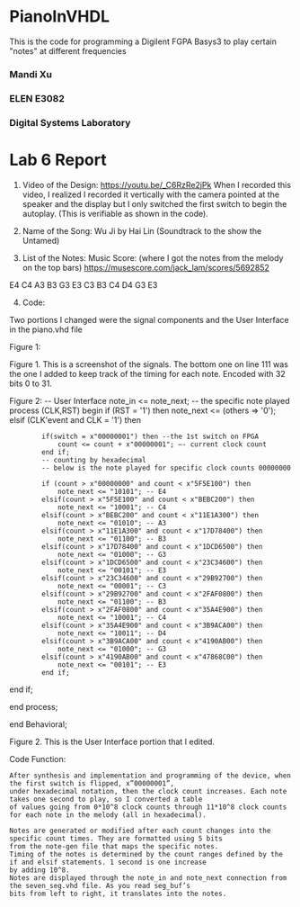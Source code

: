 # PianoInVHDL
This is the code for programming a Digilent FGPA Basys3 to play certain "notes" at different frequencies 

### Mandi Xu 
### ELEN E3082
### Digital Systems Laboratory 

# Lab 6 Report 

1) Video of the Design: 
https://youtu.be/_C6RzRe2jPk 
When I recorded this video, I realized I recorded it vertically with the camera pointed at the speaker and the display but I only switched the first switch to begin the autoplay. (This is verifiable as shown in the code).  

2) Name of the Song: 
Wu Ji by Hai Lin (Soundtrack to the show the Untamed) 

3) List of the Notes: 
Music Score: (where I got the notes from the melody on the top bars) 
https://musescore.com/jack_lam/scores/5692852

E4 
C4 
A3
B3
G3 
E3
C3
B3
C4
D4
G3
E3



4) Code: 

Two portions I changed were the signal components and the User Interface in the piano.vhd file 

Figure 1: 

Figure 1. This is a screenshot of the signals. The bottom one on line 111 was the one I added to keep track of the timing for each note. Encoded with 32 bits 0 to 31. 

Figure 2: 
    -- User Interface
    note_in <= note_next; -- the specific note played 
    process (CLK,RST) begin
        if (RST = '1') then
            note_next <= (others => '0');
        elsif (CLK'event and CLK = '1') then 
        
            if(switch = x"00000001") then --the 1st switch on FPGA  
                count <= count + x"00000001"; –- current clock count
            end if;
            -- counting by hexadecimal
            -- below is the note played for specific clock counts 00000000

            if (count > x"00000000" and count < x"5F5E100") then 
                note_next <= "10101"; -- E4
            elsif(count > x"5F5E100" and count < x"BEBC200") then
                note_next <= "10001"; -- C4
            elsif(count > x"BEBC200" and count < x"11E1A300") then 
                note_next <= "01010"; -- A3
            elsif(count > x"11E1A300" and count < x"17D78400") then 
                note_next <= "01100"; -- B3
            elsif(count > x"17D78400" and count < x"1DCD6500") then 
                note_next <= "01000"; -- G3
            elsif(count > x"1DCD6500" and count < x"23C34600") then 
                note_next <= "00101"; -- E3 
            elsif(count > x"23C34600" and count < x"29B92700") then 
                note_next <= "00001"; -- C3 
            elsif(count > x"29B92700" and count < x"2FAF0800") then 
                note_next <= "01100"; -- B3
            elsif(count > x"2FAF0800" and count < x"35A4E900") then 
                note_next <= "10001"; -- C4 
            elsif(count > x"35A4E900" and count < x"3B9ACA00") then 
                note_next <= "10011"; -- D4
            elsif(count > x"3B9ACA00" and count < x"4190AB00") then 
                note_next <= "01000"; -- G3
            elsif(count > x"4190AB00" and count < x"47868C00") then 
                note_next <= "00101"; -- E3 
            end if;
end if;

end process; 

end Behavioral; 

Figure 2. This is the User Interface portion that I edited. 

Code Function: 

	After synthesis and implementation and programming of the device, when the first switch is flipped, x”00000001”, 
	under hexadecimal notation, then the clock count increases. Each note takes one second to play, so I converted a table
	of values going from 0*10^8 clock counts through 11*10^8 clock counts for each note in the melody (all in hexadecimal). 

	Notes are generated or modified after each count changes into the specific count times. They are formatted using 5 bits
	from the note-gen file that maps the specific notes.
	Timing of the notes is determined by the count ranges defined by the if and elsif statements. 1 second is one increase
	by adding 10^8. 
	Notes are displayed through the note_in and note_next connection from the seven_seg.vhd file. As you read seg_buf’s
	bits from left to right, it translates into the notes. 

